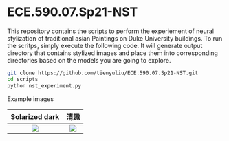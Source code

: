 # ECE.590.07.Sp21-NST

This repository contains the scripts to perform the experiement of neural stylization of traditional asian Paintings on Duke University buildings. To run the scritps, simply execute the following code. It will generate output directory that contains stylized images and place them into corresponding directories based on the models you are going to explore.

```bash
git clone https://github.com/tienyuliu/ECE.590.07.Sp21-NST.git
cd scripts
python nst_experiment.py
```

Example images


Solarized dark             |  清趣
:-------------------------:|:-------------------------:
![](https://github.com/tienyuliu/ECE.590.07.Sp21-NST/blob/main/output/vgg11/duke%20broadhead%2B赵逸梅%20-%20清趣.png)  |  ![](https://github.com/tienyuliu/ECE.590.07.Sp21-NST/blob/main/data_in_net/style_images/赵逸梅%20-%20清趣.png)
